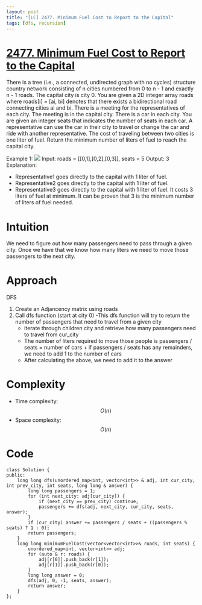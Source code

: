 ```yaml
---
layout: post
title: "[LC] 2477. Minimum Fuel Cost to Report to the Capital"
tags: [dfs, recursion]
---
```

# [2477. Minimum Fuel Cost to Report to the Capital](https://leetcode.com/problems/minimum-fuel-cost-to-report-to-the-capital/description/)
There is a tree (i.e., a connected, undirected graph with no cycles) structure country network consisting of n cities numbered from 0 to n - 1 and exactly n - 1 roads. The capital city is city 0. You are given a 2D integer array roads where roads[i] = [ai, bi] denotes that there exists a bidirectional road connecting cities ai and bi.
There is a meeting for the representatives of each city. The meeting is in the capital city.
There is a car in each city. You are given an integer seats that indicates the number of seats in each car.
A representative can use the car in their city to travel or change the car and ride with another representative. The cost of traveling between two cities is one liter of fuel.
Return the minimum number of liters of fuel to reach the capital city.

Example 1:
 ![](https://assets.leetcode.com/uploads/2022/09/22/a4c380025e3ff0c379525e96a7d63a3.png)
Input: roads = [[0,1],[0,2],[0,3]], seats = 5
Output: 3
Explanation: 
- Representative1 goes directly to the capital with 1 liter of fuel.
- Representative2 goes directly to the capital with 1 liter of fuel.
- Representative3 goes directly to the capital with 1 liter of fuel.
It costs 3 liters of fuel at minimum. 
It can be proven that 3 is the minimum number of liters of fuel needed.

# Intuition
We need to figure out how many passengers need to pass through a given city. Once we have that we know how many liters we need to move those passengers to the next city.

# Approach
DFS
1. Create an Adjancency matrix using roads
2. Call dfs function (start at city 0)
-This dfs function will try to return the number of passengers that need to travel from a given city 
    - iterate through children city and retrieve how many passengers need to travel from cur_city
    - The number of liters required to move those people is passengers / seats = number of cars + if passengers / seats has any remainders, we need to add 1 to the number of cars 
    - After calculating the above, we need to add it to the answer 

# Complexity
- Time complexity: $$O(n)$$ 
- Space complexity: $$O(n)$$ 

# Code
```
class Solution {
public:
    long long dfs(unordered_map<int, vector<int>> & adj, int cur_city, int prev_city, int seats, long long & answer) {
        long long passengers = 1;
        for (int next_city: adj[cur_city]) {
            if (next_city == prev_city) continue;
            passengers += dfs(adj, next_city, cur_city, seats, answer);
        }
        if (cur_city) answer += passengers / seats + ((passengers % seats) ? 1 : 0);
        return passengers;
    }
    long long minimumFuelCost(vector<vector<int>>& roads, int seats) {
        unordered_map<int, vector<int>> adj;
        for (auto & r: roads) {
            adj[r[0]].push_back(r[1]);
            adj[r[1]].push_back(r[0]);
        }
        long long answer = 0;
        dfs(adj, 0, -1, seats, answer);
        return answer;
    }
};
```

